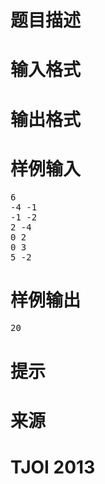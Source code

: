 

# 题目描述



# 输入格式



# 输出格式



# 样例输入


<pre>6
-4 -1
-1 -2
2 -4
0 2
0 3
5 -2
</pre>

# 样例输出


<pre>20</pre>

# 提示



# 来源



# TJOI 2013


